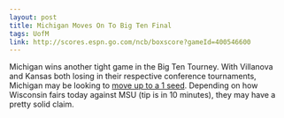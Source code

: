 ```yaml
---
layout: post
title: Michigan Moves On To Big Ten Final
tags: UofM
link: http://scores.espn.go.com/ncb/boxscore?gameId=400546600
---
```


Michigan wins another tight game in the Big Ten Tourney.  With Villanova and Kansas both losing in their respective conference tournaments, Michigan may be looking to [move up to a 1 seed](http://www.bracketmatrix.com/). Depending on how Wisconsin fairs today against MSU (tip is in 10 minutes), they may have a pretty solid claim.
